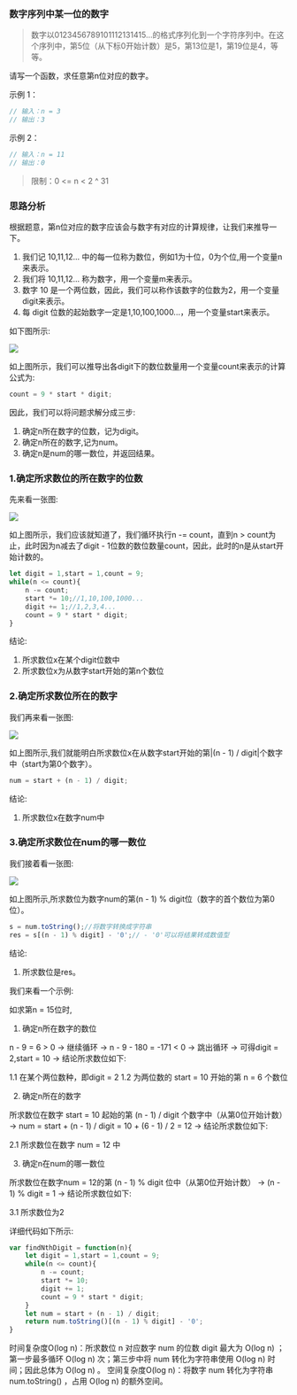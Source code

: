 ### 数字序列中某一位的数字

> 数字以0123456789101112131415…的格式序列化到一个字符序列中。在这个序列中，第5位（从下标0开始计数）是5，第13位是1，第19位是4，等等。

请写一个函数，求任意第n位对应的数字。

示例 1：

```js
// 输入：n = 3
// 输出：3
```

示例 2：

```js
// 输入：n = 11
// 输出：0
``` 


> 限制：0 <= n < 2 ^ 31

### 思路分析

根据题意，第n位对应的数字应该会与数字有对应的计算规律，让我们来推导一下。

1. 我们记 10,11,12... 中的每一位称为数位，例如1为十位，0为个位,用一个变量n来表示。
2. 我们将 10,11,12... 称为数字，用一个变量m来表示。
3. 数字 10 是一个两位数，因此，我们可以称作该数字的位数为2，用一个变量digit来表示。
4. 每 digit 位数的起始数字一定是1,10,100,1000...，用一个变量start来表示。

如下图所示:

![](../images/findNthNumber-1.png)

如上图所示，我们可以推导出各digit下的数位数量用一个变量count来表示的计算公式为:

```js
count = 9 * start * digit;
```

因此，我们可以将问题求解分成三步:

1. 确定n所在数字的位数，记为digit。
2. 确定n所在的数字,记为num。
3. 确定n是num的哪一数位，并返回结果。

### 1.确定所求数位的所在数字的位数

先来看一张图:

![](../images/findNthNumber-2.png)

如上图所示，我们应该就知道了，我们循环执行n -= count，直到n > count为止，此时因为n减去了digit - 1位数的数位数量count，因此，此时的n是从start开始计数的。

```js
let digit = 1,start = 1,count = 9;
while(n <= count){
    n -= count;
    start *= 10;//1,10,100,1000...
    digit += 1;//1,2,3,4...
    count = 9 * start * digit;
}
```

结论:

1. 所求数位x在某个digit位数中
2. 所求数位x为从数字start开始的第n个数位

### 2.确定所求数位所在的数字

我们再来看一张图:

![](../images/findNthNumber-3.png)

如上图所示,我们就能明白所求数位x在从数字start开始的第|(n - 1) / digit|个数字中（start为第0个数字）。

```js
num = start + (n - 1) / digit;
```

结论:

1. 所求数位x在数字num中

### 3.确定所求数位在num的哪一数位

我们接着看一张图:

![](../images/findNthNumber-4.png)

如上图所示,所求数位为数字num的第(n - 1) % digit位（数字的首个数位为第0位）。

```js
s = num.toString();//将数字转换成字符串
res = s[(n - 1) % digit] - '0';// - '0'可以将结果转成数值型
```

结论:

1. 所求数位是res。

我们来看一个示例:

如求第n = 15位时,

1. 确定n所在数字的数位

n - 9 = 6 > 0 -> 
继续循环 -> 
n - 9 - 180 = -171 < 0 -> 
跳出循环 -> 
可得digit = 2,start = 10 -> 
结论所求数位如下:

1.1 在某个两位数种，即digit = 2
1.2 为两位数的 start = 10 开始的第 n = 6 个数位

2. 确定n所在的数字

所求数位在数字 start = 10 起始的第 (n - 1) / digit 个数字中（从第0位开始计数） -> 
num = start + (n - 1) / digit = 10 + (6 - 1) / 2 = 12 -> 
结论所求数位如下:

2.1 所求数位在数字 num = 12 中

3. 确定n在num的哪一数位

所求数位在数字num = 12的第 (n - 1) % digit 位中（从第0位开始计数） -> 
(n - 1) % digit = 1 -> 
结论所求数位如下:

3.1 所求数位为2

详细代码如下所示:

```js
var findNthDigit = function(n){
    let digit = 1,start = 1,count = 9;
    while(n <= count){
        n -= count;
        start *= 10;
        digit += 1;
        count = 9 * start * digit;
    }
    let num = start + (n - 1) / digit;
    return num.toString()[(n - 1) % digit] - '0';
}
```

时间复杂度O(log n)：所求数位 n 对应数字 num 的位数 digit 最大为 O(log n) ；第一步最多循环 O(log n) 次；第三步中将 num 转化为字符串使用 O(log n) 时间；因此总体为 O(log n) 。
空间复杂度O(log n)：将数字 num 转化为字符串 num.toString() ，占用 O(log n) 的额外空间。